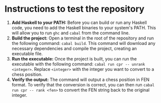 # Instructions to test the repository

1.  **Add Haskell to your PATH:** Before you can build or run any Haskell code, you need to add the Haskell binaries to your system's PATH. This will allow you to run `ghc` and `cabal` from the command line.
2.  **Build the project:** Open a terminal in the root of the repository and run the following command: `cabal build`. This command will download any necessary dependencies and compile the project, creating an executable file.
3.  **Run the executable:** Once the project is built, you can run the executable with the following command: `cabal run cpr -- unrank <integer>`. Replace `<integer>` with the integer you want to convert to a chess position.
4.  **Verify the output:** The command will output a chess position in FEN format. To verify that the conversion is correct, you can then run `cabal run cpr -- rank <fen>` to convert the FEN string back to the original integer.